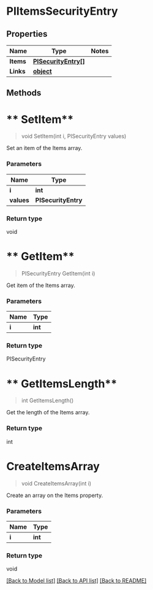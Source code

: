 # PIItemsSecurityEntry

## Properties
Name | Type | Notes
------------ | ------------- | -------------
**Items** | **[**PISecurityEntry[]**](../Model/PISecurityEntry.md)**
**Links** | **[**object**](../Model/Object.md)**

## Methods

# ** SetItem**
> void  SetItem(int i, PISecurityEntry values)

Set an item of the Items array.

### Parameters

Name | Type
------------- | -------------
 **i** | **int**
 **values** | **PISecurityEntry**

### Return type

void


# ** GetItem**
> PISecurityEntry  GetItem(int i)

Get item of the Items array.

### Parameters

Name | Type
------------- | -------------
 **i** | **int**

### Return type

PISecurityEntry


# ** GetItemsLength**
> int  GetItemsLength()

Get the length of the Items array.


### Return type

int


# **CreateItemsArray**
> void CreateItemsArray(int i)

Create an array on the Items property.

### Parameters

Name | Type
------------- | -------------
 **i** | **int**

### Return type

void

[[Back to Model list]](../../README.md#documentation-for-models) [[Back to API list]](../../README.md#documentation-for-api-endpoints) [[Back to README]](../../README.md)
